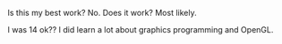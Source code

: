 Is this my best work? No. Does it work? Most likely.

I was 14 ok?? I did learn a lot about graphics programming and OpenGL.
